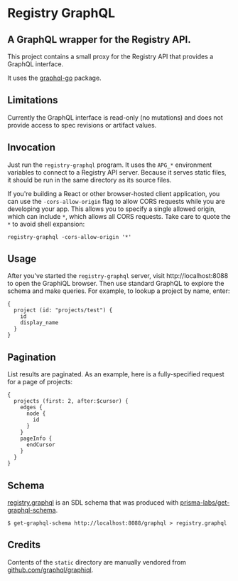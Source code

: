 # Registry GraphQL

## A GraphQL wrapper for the Registry API.

This project contains a small proxy for the Registry API that provides a
GraphQL interface.

It uses the [graphql-go](https://github.com/graphql-go/graphql) package.

## Limitations

Currently the GraphQL interface is read-only (no mutations) and does not
provide access to spec revisions or artifact values.

## Invocation

Just run the `registry-graphql` program. It uses the `APG_*` environment
variables to connect to a Registry API server. Because it serves static files,
it should be run in the same directory as its source files.

If you're building a React or other browser-hosted client application, you
can use the `-cors-allow-origin` flag to allow CORS requests while you are
developing your app. This allows you to specify a single allowed origin, which
can include `*`, which allows all CORS requests. Take care to quote the `*` to
avoid shell expansion:
```
registry-graphql -cors-allow-origin '*'
```

## Usage

After you've started the `registry-graphql` server, visit http://localhost:8088
to open the GraphiQL browser. Then use standard GraphQL to explore the schema
and make queries. For example, to lookup a project by name, enter:

```
{
  project (id: "projects/test") {
    id
    display_name
  }
}
```

## Pagination

List results are paginated. As an example, here is a fully-specified request
for a page of projects:

```
{
  projects (first: 2, after:$cursor) {
    edges {
      node {
        id
      }
    }
    pageInfo {
      endCursor
    }
  }
}
```

## Schema

[registry.graphql](registry.graphql) is an SDL schema that was produced with
[prisma-labs/get-graphql-schema](https://github.com/prisma-labs/get-graphql-schema).

```
$ get-graphql-schema http://localhost:8088/graphql > registry.graphql
```

## Credits

Contents of the `static` directory are manually vendored from
[github.com/graphql/graphiql](https://github.com/graphql/graphiql).

